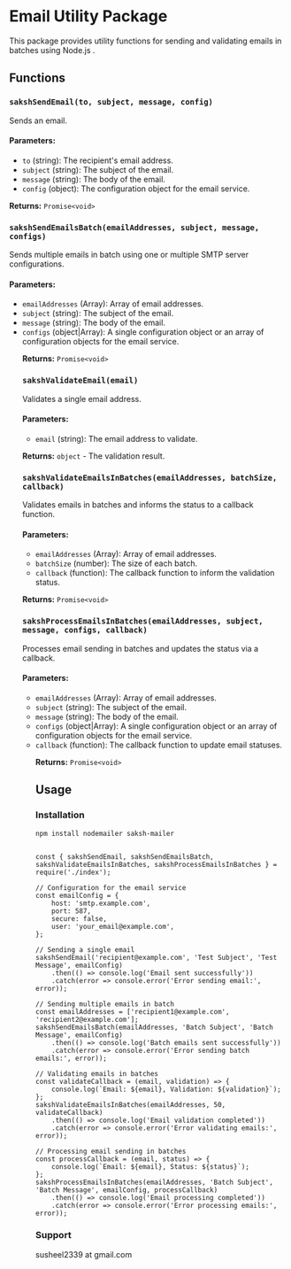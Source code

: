 # Email Utility Package

This package provides utility functions for sending and validating emails in batches using Node.js .


Functions
---------

### `sakshSendEmail(to, subject, message, config)`

Sends an email.

#### Parameters:

*   `to` (string): The recipient's email address.
*   `subject` (string): The subject of the email.
*   `message` (string): The body of the email.
*   `config` (object): The configuration object for the email service.

**Returns:** `Promise<void>`

### `sakshSendEmailsBatch(emailAddresses, subject, message, configs)`

Sends multiple emails in batch using one or multiple SMTP server configurations.

#### Parameters:

*   `emailAddresses` (Array<string>): Array of email addresses.
*   `subject` (string): The subject of the email.
*   `message` (string): The body of the email.
*   `configs` (object|Array<object>): A single configuration object or an array of configuration objects for the email service.

**Returns:** `Promise<void>`

### `sakshValidateEmail(email)`

Validates a single email address.

#### Parameters:

*   `email` (string): The email address to validate.

**Returns:** `object` - The validation result.

### `sakshValidateEmailsInBatches(emailAddresses, batchSize, callback)`

Validates emails in batches and informs the status to a callback function.

#### Parameters:

*   `emailAddresses` (Array<string>): Array of email addresses.
*   `batchSize` (number): The size of each batch.
*   `callback` (function): The callback function to inform the validation status.

**Returns:** `Promise<void>`

### `sakshProcessEmailsInBatches(emailAddresses, subject, message, configs, callback)`

Processes email sending in batches and updates the status via a callback.

#### Parameters:

*   `emailAddresses` (Array<string>): Array of email addresses.
*   `subject` (string): The subject of the email.
*   `message` (string): The body of the email.
*   `configs` (object|Array<object>): A single configuration object or an array of configuration objects for the email service.
*   `callback` (function): The callback function to update email statuses.

**Returns:** `Promise<void>`

Usage
-----

### Installation

    npm install nodemailer saksh-mailer
    

    const { sakshSendEmail, sakshSendEmailsBatch, sakshValidateEmailsInBatches, sakshProcessEmailsInBatches } = require('./index');
    
    // Configuration for the email service
    const emailConfig = {
        host: 'smtp.example.com',
        port: 587,
        secure: false,
        user: 'your_email@example.com',
    };
    
    // Sending a single email
    sakshSendEmail('recipient@example.com', 'Test Subject', 'Test Message', emailConfig)
        .then(() => console.log('Email sent successfully'))
        .catch(error => console.error('Error sending email:', error));
    
    // Sending multiple emails in batch
    const emailAddresses = ['recipient1@example.com', 'recipient2@example.com'];
    sakshSendEmailsBatch(emailAddresses, 'Batch Subject', 'Batch Message', emailConfig)
        .then(() => console.log('Batch emails sent successfully'))
        .catch(error => console.error('Error sending batch emails:', error));
    
    // Validating emails in batches
    const validateCallback = (email, validation) => {
        console.log(`Email: ${email}, Validation: ${validation}`);
    };
    sakshValidateEmailsInBatches(emailAddresses, 50, validateCallback)
        .then(() => console.log('Email validation completed'))
        .catch(error => console.error('Error validating emails:', error));
    
    // Processing email sending in batches
    const processCallback = (email, status) => {
        console.log(`Email: ${email}, Status: ${status}`);
    };
    sakshProcessEmailsInBatches(emailAddresses, 'Batch Subject', 'Batch Message', emailConfig, processCallback)
        .then(() => console.log('Email processing completed'))
        .catch(error => console.error('Error processing emails:', error));
    

### Support

susheel2339 at gmail.com
